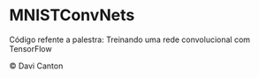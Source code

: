 # MNISTConvNets
Código refente a palestra: Treinando uma rede convolucional com TensorFlow

© Davi Canton
